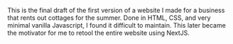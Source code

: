 This is the final draft of the first version of a website I made for a business that rents out cottages for the summer. Done in HTML, CSS, and very minimal vanilla Javascript, I found it difficult to maintain. This later became the motivator for me to retool the entire website using NextJS.
